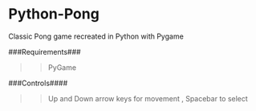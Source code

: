 # Python-Pong
Classic Pong game recreated in Python with Pygame

###Requirements###
>>PyGame

###Controls####
>>Up and Down arrow keys for movement
>>, Spacebar to select
